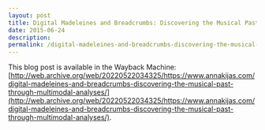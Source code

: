 ```yaml
---
layout: post
title: Digital Madeleines and Breadcrumbs: Discovering the Musical Past through Multimodal Analyses
date: 2015-06-24
description:
permalink: /digital-madeleines-and-breadcrumbs-discovering-the-musical-past-through-multimodal-analyses/
---
```


This blog post is available in the Wayback Machine: [http://web.archive.org/web/20220522034325/https://www.annakijas.com/digital-madeleines-and-breadcrumbs-discovering-the-musical-past-through-multimodal-analyses/](http://web.archive.org/web/20220522034325/https://www.annakijas.com/digital-madeleines-and-breadcrumbs-discovering-the-musical-past-through-multimodal-analyses/).
